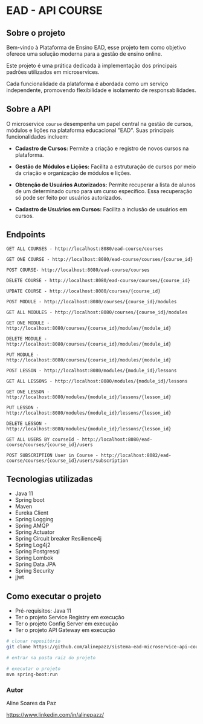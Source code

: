 # EAD - API COURSE

## Sobre o projeto
Bem-vindo à Plataforma de Ensino EAD, esse projeto tem como objetivo oferece uma solução moderna para a gestão de ensino online.

Este projeto é uma prática dedicada à implementação dos principais padrões utilizados em microservices.

Cada funcionalidade da plataforma é abordada como um serviço independente, promovendo flexibilidade e isolamento de responsabilidades.


## Sobre a API
O microservice `course` desempenha um papel central na gestão de cursos, módulos e lições na plataforma educacional "EAD". Suas principais funcionalidades incluem:

- **Cadastro de Cursos:** Permite a criação e registro de novos cursos na plataforma.

- **Gestão de Módulos e Lições:** Facilita a estruturação de cursos por meio da criação e organização de módulos e lições.

- **Obtenção de Usuários Autorizados:** Permite recuperar a lista de alunos de um determinado curso para um curso específico. Essa recuperação só pode ser feito por usuários autorizados.

- **Cadastro de Usuários em Cursos:** Facilita a inclusão de usuários em cursos.

## Endpoints

`GET ALL COURSES - http://localhost:8080/ead-course/courses`

`GET ONE COURSE - http://localhost:8080/ead-course/courses/{course_id}`

`POST COURSE- http://localhost:8080/ead-course/courses`

`DELETE COURSE - http://localhost:8080/ead-course/courses/{course_id}`

`UPDATE COURSE - http://localhost:8080/courses/{course_id}`

`POST MODULE - http://localhost:8080/courses/{course_id}/modules`

`GET ALL MODULES - http://localhost:8080/courses/{course_id}/modules`

`GET ONE MODULE - http://localhost:8080/courses/{course_id}/modules/{module_id}`

`DELETE MODULE - http://localhost:8080/courses/{course_id}/modules/{module_id}`

`PUT MODULE - http://localhost:8080/courses/{course_id}/modules/{module_id}`

`POST LESSON - http://localhost:8080/modules/{module_id}/lessons`

`GET ALL LESSONS - http://localhost:8080/modules/{module_id}/lessons`

`GET ONE LESSON - http://localhost:8080/modules/{module_id}/lessons/{lesson_id}`

`PUT LESSON - http://localhost:8080/modules/{module_id}/lessons/{lesson_id}`

`DELETE LESSON - http://localhost:8080/modules/{module_id}/lessons/{lesson_id}`

`GET ALL USERS BY courseId - http://localhost:8080/ead-course/courses/{course_id}/users`

`POST SUBSCRIPTION User in Course - http://localhost:8082/ead-course/courses/{course_id}/users/subscription`

## Tecnologias utilizadas
- Java 11
- Spring boot
- Maven
- Eureka Client
- Spring Logging
- Spring AMQP
- Spring Actuator
- Spring Circuit breaker Resilience4j
- Spring Log4j2
- Spring Postgresql
- Spring Lombok
- Spring Data JPA
- Spring Security
- jjwt

## Como executar o projeto
- Pré-requisitos: Java 11
- Ter o projeto Service Registry em execução
- Ter o projeto Config Server em execução
- Ter o projeto API Gateway em execução

```bash
# clonar repositório
git clone https://github.com/alinepazz/sistema-ead-microservice-api-course.git

# entrar na pasta raiz do projeto

# executar o projeto
mvn spring-boot:run
```
### Autor
Aline Soares da Paz

https://www.linkedin.com/in/alinepazz/



